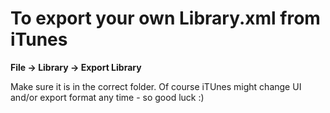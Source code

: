 # To export your own Library.xml from iTunes 

**File -> Library -> Export Library**

Make sure it is in the correct folder.   Of course iTUnes might change
UI and/or export format any time - so good luck :)
